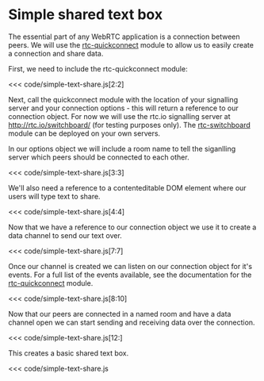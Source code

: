 # Simple shared text box

The essential part of any WebRTC application is a connection between peers. We will use the [rtc-quickconnect](/module-rtc-quickconnect.html) module to allow us to easily create a connection and share data.

First, we need to include the rtc-quickconnect module:

<<< code/simple-text-share.js[2:2]

Next, call the quickconnect module with the location of your signalling server and your connection options - this will return a reference to our connection object. For now we will use the rtc.io signalling server at http://rtc.io/switchboard/ (for testing purposes only). The [rtc-switchboard](/module-rtc-switchboard) module can be deployed on your own servers.

In our options object we will include a room name to tell the siganlling server which peers should be connected to each other.

<<< code/simple-text-share.js[3:3]

We'll also need a reference to a contenteditable DOM element where our users will type text to share.

<<< code/simple-text-share.js[4:4]

Now that we have a reference to our connection object we use it to create a data channel to send our text over.

<<< code/simple-text-share.js[7:7]

Once our channel is created we can listen on our connection object for it's events. For a full list of the events available, see the documentation for the [rtc-quickconnect](/module-rtc-quickconnect.html) module.

<<< code/simple-text-share.js[8:10]

Now that our peers are connected in a named room and have a data channel open we can start sending and receiving data over the connection.

<<< code/simple-text-share.js[12:]

This creates a basic shared text box.

<<< code/simple-text-share.js

